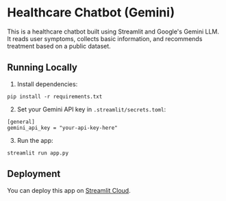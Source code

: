 # Healthcare Chatbot (Gemini)

This is a healthcare chatbot built using Streamlit and Google's Gemini LLM. It reads user symptoms, collects basic information, and recommends treatment based on a public dataset.

## Running Locally
1. Install dependencies:
```
pip install -r requirements.txt
```

2. Set your Gemini API key in `.streamlit/secrets.toml`:
```
[general]
gemini_api_key = "your-api-key-here"
```

3. Run the app:
```
streamlit run app.py
```

## Deployment
You can deploy this app on [Streamlit Cloud](https://streamlit.io/cloud).
